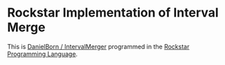 # Rockstar Implementation of Interval Merge

This is [DanielBorn / IntervalMerger](https://github.com/DanielBorn/IntervalMerger)
programmed in the [Rockstar Programming Language](https://github.com/RockstarLang/rockstar).

